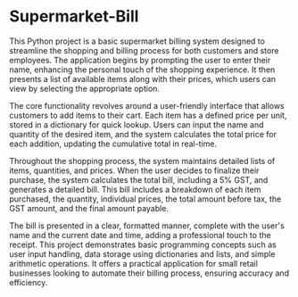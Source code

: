 # Supermarket-Bill

This Python project is a basic supermarket billing system designed to streamline the shopping and billing process for both customers and store employees. The application begins by prompting the user to enter their name, enhancing the personal touch of the shopping experience. It then presents a list of available items along with their prices, which users can view by selecting the appropriate option.

The core functionality revolves around a user-friendly interface that allows customers to add items to their cart. Each item has a defined price per unit, stored in a dictionary for quick lookup. Users can input the name and quantity of the desired item, and the system calculates the total price for each addition, updating the cumulative total in real-time.

Throughout the shopping process, the system maintains detailed lists of items, quantities, and prices. When the user decides to finalize their purchase, the system calculates the total bill, including a 5% GST, and generates a detailed bill. This bill includes a breakdown of each item purchased, the quantity, individual prices, the total amount before tax, the GST amount, and the final amount payable. 

The bill is presented in a clear, formatted manner, complete with the user's name and the current date and time, adding a professional touch to the receipt. This project demonstrates basic programming concepts such as user input handling, data storage using dictionaries and lists, and simple arithmetic operations. It offers a practical application for small retail businesses looking to automate their billing process, ensuring accuracy and efficiency.
